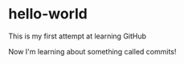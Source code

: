 # hello-world
This is my first attempt at learning GitHub

Now I'm learning about something called commits!
